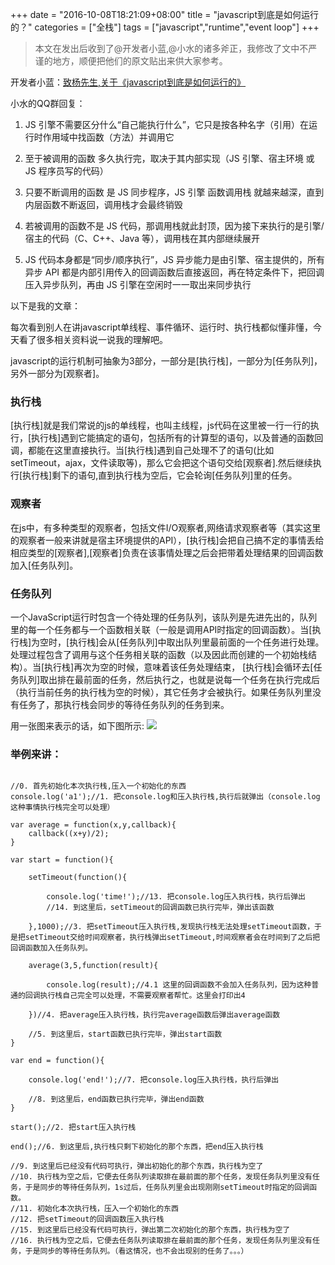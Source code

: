 +++date = "2016-10-08T18:21:09+08:00"title = "javascript到底是如何运行的？"categories = ["全栈"]tags = ["javascript","runtime","event loop"]+++> 本文在发出后收到了@开发者小蓝,@小水的诸多斧正，我修改了文中不严谨的地方，顺便把他们的原文贴出来供大家参考。开发者小蓝：[致杨先生,关于《javascript到底是如何运行的》](http://lanhao.name/article/302v)小水的QQ群回复： 1. JS 引擎不需要区分什么“自己能执行什么”，它只是按各种名字（引用）在运行时作用域中找函数（方法）并调用它 2. 至于被调用的函数 多久执行完，取决于其内部实现（JS 引擎、宿主环境 或 JS 程序员写的代码） 3. 只要不断调用的函数 是 JS 同步程序，JS 引擎 函数调用栈 就越来越深，直到内层函数不断返回，调用栈才会最终销毁 4. 若被调用的函数不是 JS 代码，那调用栈就此封顶，因为接下来执行的是引擎/宿主的代码（C、C++、Java 等），调用栈在其内部继续展开 5. JS 代码本身都是“同步/顺序执行”，JS 异步能力是由引擎、宿主提供的，所有异步 API 都是内部引用传入的回调函数后直接返回，再在特定条件下，把回调压入异步队列，再由 JS 引擎在空闲时一一取出来同步执行以下是我的文章：每次看到别人在讲javascript单线程、事件循环、运行时、执行栈都似懂非懂，今天看了很多相关资料说一说我的理解吧。javascript的运行机制可抽象为3部分，一部分是[执行栈]，一部分为[任务队列]，另外一部分为[观察者]。### 执行栈[执行栈]就是我们常说的js的单线程，也叫主线程，js代码在这里被一行一行的执行，[执行栈]遇到它能搞定的语句，包括所有的计算型的语句，以及普通的函数回调，都能在这里直接执行。当[执行栈]遇到自己处理不了的语句(比如setTimeout，ajax，文件读取等)，那么它会把这个语句交给[观察者].然后继续执行[执行栈]剩下的语句,直到执行栈为空后，它会轮询[任务队列]里的任务。### 观察者在js中，有多种类型的观察者，包括文件I/O观察者,网络请求观察者等（其实这里的观察者一般来讲就是宿主环境提供的API），[执行栈]会把自己搞不定的事情丢给相应类型的[观察者],[观察者]负责在该事情处理之后会把带着处理结果的回调函数加入[任务队列]。### 任务队列一个JavaScript运行时包含一个待处理的任务队列，该队列是先进先出的，队列里的每一个任务都与一个函数相关联（一般是调用API时指定的回调函数）。当[执行栈]为空时，[执行栈]会从[任务队列]中取出队列里最前面的一个任务进行处理。处理过程包含了调用与这个任务相关联的函数（以及因此而创建的一个初始栈结构）。当[执行栈]再次为空的时候，意味着该任务处理结束， [执行栈]会循环去[任务队列]取出排在最前面的任务，然后执行之，也就是说每一个任务在执行完成后（执行当前任务的执行栈为空的时候），其它任务才会被执行。如果任务队列里没有任务了，那执行栈会同步的等待任务队列的任务到来。用一张图来表示的话，如下图所示:![](http://ww4.sinaimg.cn/large/006bEpFbgw1f8jw4zax6dj30so0l2wfo.jpg)
### 举例来讲：```//0. 首先初始化本次执行栈,压入一个初始化的东西console.log('a1');//1. 把console.log和压入执行栈,执行后就弹出（console.log这种事情执行栈完全可以处理）var average = function(x,y,callback){    callback((x+y)/2);}var start = function(){    setTimeout(function(){        console.log('time!');//13. 把console.log压入执行栈，执行后弹出        //14. 到这里后，setTimeout的回调函数已执行完毕，弹出该函数    },1000);//3. 把setTimeout压入执行栈,发现执行栈无法处理setTimeout函数，于是把setTimeout交给时间观察者，执行栈弹出setTimeout,时间观察者会在时间到了之后把回调函数加入任务队列。    average(3,5,function(result){        console.log(result);//4.1 这里的回调函数不会加入任务队列，因为这种普通的回调执行栈自己完全可以处理，不需要观察者帮忙。这里会打印出4    })//4. 把average压入执行栈，执行完average函数后弹出average函数    //5. 到这里后，start函数已执行完毕，弹出start函数}var end = function(){    console.log('end!');//7. 把console.log压入执行栈，执行后弹出    //8. 到这里后，end函数已执行完毕，弹出end函数}start();//2. 把start压入执行栈end();//6. 到这里后,执行栈只剩下初始化的那个东西，把end压入执行栈//9. 到这里后已经没有代码可执行，弹出初始化的那个东西，执行栈为空了//10. 执行栈为空之后，它便去任务队列读取排在最前面的那个任务，发现任务队列里没有任务，于是同步的等待任务队列，1s过后，任务队列里会出现刚刚setTimeout时指定的回调函数。//11. 初始化本次执行栈，压入一个初始化的东西//12. 把setTimeout的回调函数压入执行栈//15. 到这里后已经没有代码可执行，弹出第二次初始化的那个东西，执行栈为空了//16. 执行栈为空之后，它便去任务队列读取排在最前面的那个任务，发现任务队列里没有任务，于是同步的等待任务队列。（看这情况，也不会出现别的任务了。。。）```
